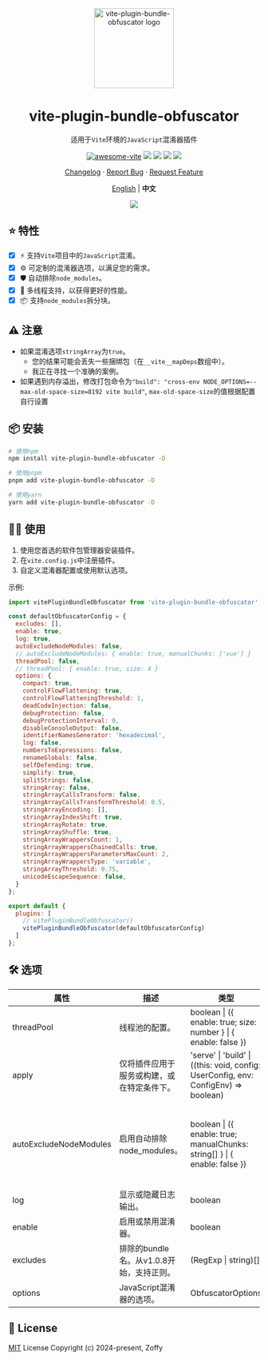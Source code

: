 <div align="center">

<img height="160" src="https://www.obfuscator.io/static/images/logo.png" alt="vite-plugin-bundle-obfuscator logo" />

# vite-plugin-bundle-obfuscator

适用于`Vite`环境的`JavaScript`混淆器插件

[![awesome-vite](https://awesome.re/badge.svg)](https://github.com/vitejs/awesome-vite)
[![][npm-release-shield]][npm-release-link]
[![][npm-downloads-shield]][npm-release-link]
[![][github-releasedate-shield]][github-releasedate-link]
[![][github-license-shield]][github-license-link]

[Changelog](./CHANGELOG.md) · [Report Bug][github-issues-link] · [Request Feature][github-pr-link]

<p align="center">
  <a href="./README.md">English</a> | <strong>中文</strong>
</p>

![](https://raw.githubusercontent.com/andreasbm/readme/master/assets/lines/rainbow.png)

</div>

[npm-release-shield]: https://img.shields.io/npm/v/vite-plugin-bundle-obfuscator?color=369eff&labelColor=black&logo=npm&logoColor=white

[npm-downloads-shield]: https://img.shields.io/npm/dt/vite-plugin-bundle-obfuscator?color=red&labelColor=black&logo=npm&logoColor=white

[npm-release-link]: https://www.npmjs.com/package/vite-plugin-bundle-obfuscator

[github-releasedate-shield]: https://img.shields.io/github/release-date/z0ffy/vite-plugin-bundle-obfuscator?labelColor=black

[github-releasedate-link]: https://github.com/z0ffy/vite-plugin-bundle-obfuscator/releases

[github-issues-shield]: https://img.shields.io/github/issues/z0ffy/vite-plugin-bundle-obfuscator?color=ff80eb&labelColor=black

[github-issues-link]: https://github.com/z0ffy/vite-plugin-bundle-obfuscator/issues

[github-license-shield]: https://img.shields.io/github/license/z0ffy/vite-plugin-bundle-obfuscator?color=white&labelColor=black

[github-license-link]: https://github.com/z0ffy/vite-plugin-bundle-obfuscator/blob/main/LICENSE

[github-pr-link]: https://github.com/z0ffy/vite-plugin-bundle-obfuscator/pulls

## ⭐️ 特性

- [x] ⚡ 支持`Vite`项目中的`JavaScript`混淆。
- [x] ⚙️ 可定制的混淆器选项，以满足您的需求。
- [x] 🛡️ 自动排除`node_modules`。
- [x] 🚀 多线程支持，以获得更好的性能。
- [x] 📦 支持`node_modules`拆分块。

## ⚠️ 注意

- 如果混淆选项`stringArray`为`true`。
    - 您的结果可能会丢失一些捆绑包（在`__vite__mapDeps`数组中）。
    - 我正在寻找一个准确的案例。
- 如果遇到内存溢出，修改打包命令为`"build": "cross-env NODE_OPTIONS=--max-old-space-size=8192 vite build"`,
  `max-old-space-size`的值根据配置自行设置

## 📦 安装

```bash
# 使用npm
npm install vite-plugin-bundle-obfuscator -D

# 使用pnpm
pnpm add vite-plugin-bundle-obfuscator -D

# 使用yarn
yarn add vite-plugin-bundle-obfuscator -D
```

## 👨‍💻 使用

1. 使用您首选的软件包管理器安装插件。
2. 在`vite.config.js`中注册插件。
3. 自定义混淆器配置或使用默认选项。

示例:

```javascript
import vitePluginBundleObfuscator from 'vite-plugin-bundle-obfuscator';

const defaultObfuscatorConfig = {
  excludes: [],
  enable: true,
  log: true,
  autoExcludeNodeModules: false,
  // autoExcludeNodeModules: { enable: true, manualChunks: ['vue'] }
  threadPool: false,
  // threadPool: { enable: true, size: 4 }
  options: {
    compact: true,
    controlFlowFlattening: true,
    controlFlowFlatteningThreshold: 1,
    deadCodeInjection: false,
    debugProtection: false,
    debugProtectionInterval: 0,
    disableConsoleOutput: false,
    identifierNamesGenerator: 'hexadecimal',
    log: false,
    numbersToExpressions: false,
    renameGlobals: false,
    selfDefending: true,
    simplify: true,
    splitStrings: false,
    stringArray: false,
    stringArrayCallsTransform: false,
    stringArrayCallsTransformThreshold: 0.5,
    stringArrayEncoding: [],
    stringArrayIndexShift: true,
    stringArrayRotate: true,
    stringArrayShuffle: true,
    stringArrayWrappersCount: 1,
    stringArrayWrappersChainedCalls: true,
    stringArrayWrappersParametersMaxCount: 2,
    stringArrayWrappersType: 'variable',
    stringArrayThreshold: 0.75,
    unicodeEscapeSequence: false,
  }
};

export default {
  plugins: [
    // vitePluginBundleObfuscator()
    vitePluginBundleObfuscator(defaultObfuscatorConfig)
  ]
};
```

## 🛠️ 选项

| 属性                     | 描述                         | 类型                                                                                  | 默认值                     | 版本                                   |
|------------------------|----------------------------|-------------------------------------------------------------------------------------|-------------------------|--------------------------------------|
| threadPool             | 线程池的配置。                    | boolean \| ({ enable: true; size: number } \| { enable: false })                    | false                   | v1.2.0                               |
| apply                  | 仅将插件应用于服务或构建，或在特定条件下。      | 'serve' \| 'build' \| ((this: void, config: UserConfig, env: ConfigEnv) => boolean) | build                   | v1.1.0                               |
| autoExcludeNodeModules | 启用自动排除node_modules。        | boolean \| ({ enable: true; manualChunks: string[] } \| { enable: false })          | false                   | v1.0.9（原本为boolean，在v1.3.0版本中扩展到当前类型） |
| log                    | 显示或隐藏日志输出。                 | boolean                                                                             | true                    | v1.0.4                               |
| enable                 | 启用或禁用混淆器。                  | boolean                                                                             | true                    | v1.0.1                               |
| excludes               | 排除的bundle名。从v1.0.8开始，支持正则。 | (RegExp \| string)[]                                                                | []                      | v1.0.0                               |
| options                | JavaScript混淆器的选项。          | ObfuscatorOptions                                                                   | defaultObfuscatorConfig | v1.0.0                               |

## 📄 License

[MIT](https://opensource.org/licenses/MIT) License Copyright (c) 2024-present, Zoffy
